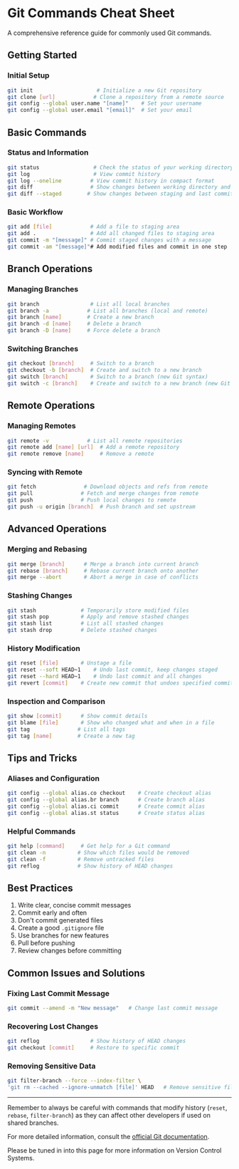# Git Commands Cheat Sheet

A comprehensive reference guide for commonly used Git commands.

## Getting Started

### Initial Setup

```bash
git init                    # Initialize a new Git repository
git clone [url]            # Clone a repository from a remote source
git config --global user.name "[name]"    # Set your username
git config --global user.email "[email]"  # Set your email
```

## Basic Commands

### Status and Information

```bash
git status                 # Check the status of your working directory
git log                    # View commit history
git log --oneline         # View commit history in compact format
git diff                  # Show changes between working directory and staging
git diff --staged        # Show changes between staging and last commit
```

### Basic Workflow

```bash
git add [file]            # Add a file to staging area
git add .                 # Add all changed files to staging area
git commit -m "[message]" # Commit staged changes with a message
git commit -am "[message]"# Add modified files and commit in one step
```

## Branch Operations

### Managing Branches

```bash
git branch                # List all local branches
git branch -a            # List all branches (local and remote)
git branch [name]        # Create a new branch
git branch -d [name]     # Delete a branch
git branch -D [name]     # Force delete a branch
```

### Switching Branches

```bash
git checkout [branch]     # Switch to a branch
git checkout -b [branch]  # Create and switch to a new branch
git switch [branch]       # Switch to a branch (new Git syntax)
git switch -c [branch]    # Create and switch to a new branch (new Git syntax)
```

## Remote Operations

### Managing Remotes

```bash
git remote -v            # List all remote repositories
git remote add [name] [url]  # Add a remote repository
git remote remove [name]     # Remove a remote
```

### Syncing with Remote

```bash
git fetch               # Download objects and refs from remote
git pull               # Fetch and merge changes from remote
git push               # Push local changes to remote
git push -u origin [branch]  # Push branch and set upstream
```

## Advanced Operations

### Merging and Rebasing

```bash
git merge [branch]      # Merge a branch into current branch
git rebase [branch]     # Rebase current branch onto another
git merge --abort       # Abort a merge in case of conflicts
```

### Stashing Changes

```bash
git stash              # Temporarily store modified files
git stash pop          # Apply and remove stashed changes
git stash list         # List all stashed changes
git stash drop         # Delete stashed changes
```

### History Modification

```bash
git reset [file]       # Unstage a file
git reset --soft HEAD~1    # Undo last commit, keep changes staged
git reset --hard HEAD~1    # Undo last commit and all changes
git revert [commit]    # Create new commit that undoes specified commit
```

### Inspection and Comparison

```bash
git show [commit]      # Show commit details
git blame [file]       # Show who changed what and when in a file
git tag               # List all tags
git tag [name]        # Create a new tag
```

## Tips and Tricks

### Aliases and Configuration

```bash
git config --global alias.co checkout    # Create checkout alias
git config --global alias.br branch      # Create branch alias
git config --global alias.ci commit      # Create commit alias
git config --global alias.st status      # Create status alias
```

### Helpful Commands

```bash
git help [command]     # Get help for a Git command
git clean -n          # Show which files would be removed
git clean -f          # Remove untracked files
git reflog            # Show history of HEAD changes
```

## Best Practices

1. Write clear, concise commit messages
2. Commit early and often
3. Don't commit generated files
4. Create a good `.gitignore` file
5. Use branches for new features
6. Pull before pushing
7. Review changes before committing

## Common Issues and Solutions

### Fixing Last Commit Message

```bash
git commit --amend -m "New message"   # Change last commit message
```

### Recovering Lost Changes

```bash
git reflog                # Show history of HEAD changes
git checkout [commit]     # Restore to specific commit
```

### Removing Sensitive Data

```bash
git filter-branch --force --index-filter \
'git rm --cached --ignore-unmatch [file]' HEAD   # Remove sensitive file from history
```

---

Remember to always be careful with commands that modify history (`reset`, `rebase`, `filter-branch`) as they can affect other developers if used on shared branches.

For more detailed information, consult the [official Git documentation](https://git-scm.com/doc).

Please be tuned in into this page for more information on Version Control Systems.
